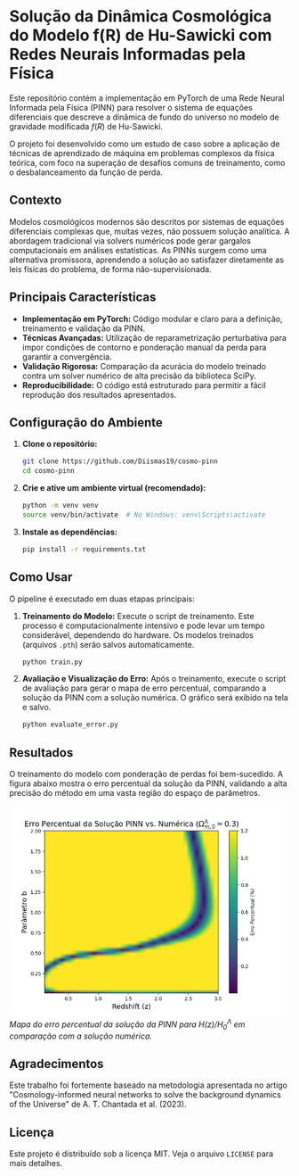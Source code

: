 # Solução da Dinâmica Cosmológica do Modelo f(R) de Hu-Sawicki com Redes Neurais Informadas pela Física

Este repositório contém a implementação em PyTorch de uma Rede Neural Informada pela Física (PINN) para resolver o sistema de equações diferenciais que descreve a dinâmica de fundo do universo no modelo de gravidade modificada $f(R)$ de Hu-Sawicki.

O projeto foi desenvolvido como um estudo de caso sobre a aplicação de técnicas de aprendizado de máquina em problemas complexos da física teórica, com foco na superação de desafios comuns de treinamento, como o desbalanceamento da função de perda.

## Contexto

Modelos cosmológicos modernos são descritos por sistemas de equações diferenciais complexas que, muitas vezes, não possuem solução analítica. A abordagem tradicional via solvers numéricos pode gerar gargalos computacionais em análises estatísticas. As PINNs surgem como uma alternativa promissora, aprendendo a solução ao satisfazer diretamente as leis físicas do problema, de forma não-supervisionada.

## Principais Características

-   **Implementação em PyTorch:** Código modular e claro para a definição, treinamento e validação da PINN.
-   **Técnicas Avançadas:** Utilização de reparametrização perturbativa para impor condições de contorno e ponderação manual da perda para garantir a convergência.
-   **Validação Rigorosa:** Comparação da acurácia do modelo treinado contra um solver numérico de alta precisão da biblioteca SciPy.
-   **Reproducibilidade:** O código está estruturado para permitir a fácil reprodução dos resultados apresentados.

## Configuração do Ambiente

1.  **Clone o repositório:**
    ```bash
    git clone https://github.com/Diismas19/cosmo-pinn
    cd cosmo-pinn
    ```

2.  **Crie e ative um ambiente virtual (recomendado):**
    ```bash
    python -m venv venv
    source venv/bin/activate  # No Windows: venv\Scripts\activate
    ```

3.  **Instale as dependências:**
    ```bash
    pip install -r requirements.txt
    ```

## Como Usar

O pipeline é executado em duas etapas principais:

1.  **Treinamento do Modelo:**
    Execute o script de treinamento. Este processo é computacionalmente intensivo e pode levar um tempo considerável, dependendo do hardware. Os modelos treinados (arquivos `.pth`) serão salvos automaticamente.
    ```bash
    python train.py
    ```

2.  **Avaliação e Visualização do Erro:**
    Após o treinamento, execute o script de avaliação para gerar o mapa de erro percentual, comparando a solução da PINN com a solução numérica. O gráfico será exibido na tela e salvo.
    ```bash
    python evaluate_error.py
    ```

## Resultados

O treinamento do modelo com ponderação de perdas foi bem-sucedido. A figura abaixo mostra o erro percentual da solução da PINN, validando a alta precisão do método em uma vasta região do espaço de parâmetros.

![Mapa de Erro da PINN](error.png)
*Mapa do erro percentual da solução da PINN para $H(z)/H_0^{\Lambda}$ em comparação com a solução numérica.*

## Agradecimentos

Este trabalho foi fortemente baseado na metodologia apresentada no artigo "Cosmology-informed neural networks to solve the background dynamics of the Universe" de A. T. Chantada et al. (2023).

## Licença

Este projeto é distribuído sob a licença MIT. Veja o arquivo `LICENSE` para mais detalhes.
